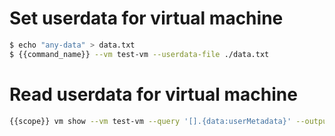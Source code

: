 # Set userdata for virtual machine

```bash
$ echo "any-data" > data.txt
$ {{command_name}} --vm test-vm --userdata-file ./data.txt
```
 
# Read userdata for virtual machine
 
```bash
{{scope}} vm show --vm test-vm --query '[].{data:userMetadata}' --output tsv | openssl base64 -d
```
